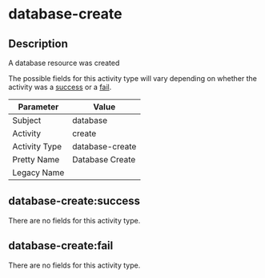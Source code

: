 database-create
===============

Description
-----------
A database resource was created

The possible fields for this activity type will vary depending on whether the activity was a [success](#database-createsuccess) or a [fail](#database-createfail).

| Parameter     | Value           |
| ------------- | --------------- |
| Subject       | database        |
| Activity      | create          |
| Activity Type | database-create |
| Pretty Name   | Database Create |
| Legacy Name   |                 |

database-create:success
-----------------------

There are no fields for this activity type.


database-create:fail
--------------------

There are no fields for this activity type.

